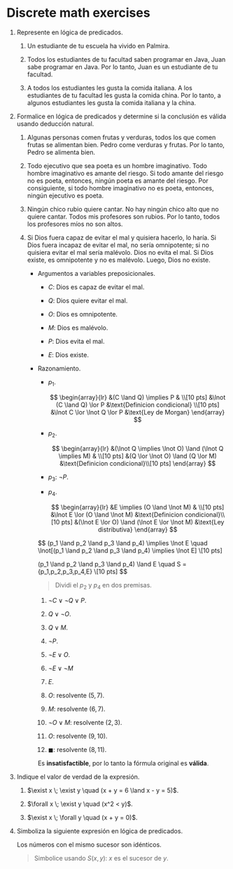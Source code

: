 # Discrete math exercises

1. Represente en lógica de predicados.

    1. Un estudiante de tu escuela ha vivido en Palmira.

    2. Todos los estudiantes de tu facultad saben programar en Java, Juan sabe programar en Java. Por lo tanto, Juan es un estudiante de tu facultad.

    3. A todos los estudiantes les gusta la comida italiana. A los estudiantes de tu facultad les gusta la comida china. Por lo tanto, a algunos estudiantes les gusta la comida italiana y la china.

2. Formalice en lógica de predicados y determine si la conclusión es válida usando deducción natural.

    1. Algunas personas comen frutas y verduras, todos los que comen frutas se alimentan bien. Pedro come verduras y frutas. Por lo tanto, Pedro se alimenta bien.

    2. Todo ejecutivo que sea poeta es un hombre imaginativo. Todo hombre imaginativo es amante del riesgo. Si todo amante del riesgo no es poeta, entonces, ningún poeta es amante del riesgo. Por consiguiente, si todo hombre imaginativo no es poeta, entonces, ningún ejecutivo es poeta.

    3. Ningún chico rubio quiere cantar. No hay ningún chico alto que no quiere cantar. Todos mis profesores son rubios. Por lo tanto, todos los profesores míos no son altos.

    4. Si Dios fuera capaz de evitar el mal y quisiera hacerlo, lo haría. Si Dios fuera incapaz de evitar el mal, no sería omnipotente; si no quisiera evitar el mal sería malévolo. Dios no evita el mal. Si Dios existe, es omnipotente y no es malévolo. Luego, Dios no existe.

        - Argumentos a variables preposicionales.

            - $C$: Dios es capaz de evitar el mal.

            - $Q$: Dios quiere evitar el mal.

            - $O$: Dios es omnipotente.

            - $M$: Dios es malévolo.

            - $P$: Dios evita el mal.

            - $E$: Dios existe.

        - Razonamiento.

            - $p_1$.

                $$
                \begin{array}{lr}
                    &(C \land Q) \implies P     & \\[10 pts]
                    &\lnot (C \land Q) \lor P    &\text{Definicion condicional} \\[10 pts]
                    &\lnot C \lor \lnot Q \lor P &\text{Ley de Morgan}
                \end{array}
                $$

            - $p_2$.

                $$
                \begin{array}{lr}
                    &(\lnot Q \implies \lnot O) \land (\lnot Q \implies M) & \\[10 pts]
                    &(Q \lor \lnot O) \land (Q \lor M)                               &\text{Definicion condicional}\\[10 pts]
                \end{array}
                $$

            - $p_3$: $\lnot P$.

            - $p_4$.

                $$
                    \begin{array}{lr}
                        &E \implies (O \land \lnot M)                      & \\[10 pts]
                        &\lnot E \lor (O \land \lnot M)                     &\text{Definicion condicional}\\[10 pts]
                        &(\lnot E \lor O) \land (\lnot E \lor \lnot M) &\text{Ley distributiva}
                    \end{array}
                $$

            $$
            (p_1 \land p_2 \land p_3 \land p_4) \implies \lnot E \quad \lnot[(p_1 \land p_2 \land p_3 \land p_4) \implies \lnot E] \\[10 pts]

            (p_1 \land p_2 \land p_3 \land p_4) \land E \quad S = \{p_1,p_2,p_3,p_4,E\} \\[10 pts]
            $$

            > Dividi el $p_2$ y $p_4$ en dos premisas.

            1. $\lnot C \lor \lnot Q \lor P$.

            2. $Q \lor \lnot O$.

            3. $Q \lor M$.

            4. $\lnot P$.

            5. $\lnot E \lor O$.

            6. $\lnot E \lor \lnot M$

            7. $E$.

            8. $O$: resolvente $(5,7)$.

            9. $M$: resolvente $(6,7)$.

            10. $\lnot O \lor M$: resolvente $(2,3)$.

            11. $O$: resolvente $(9,10)$.

            12. $\blacksquare$: resolvente $(8,11)$.

            Es **insatisfactible**, por lo tanto la fórmula original es **válida**.

3. Indique el valor de verdad de la expresión.

    1. $\exist x \; \exist y \quad (x + y = 6 \land x - y = 5)$.

    2. $\forall x \; \exist y \quad (x^2 < y)$.

    3. $\exist x \; \forall y \quad (x + y = 0)$.

4. Simboliza la siguiente expresión en lógica de predicados.

    Los números con el mismo sucesor son idénticos.

    > Simbolice usando $S(x,y):$ $x$ es el sucesor de $y$.

